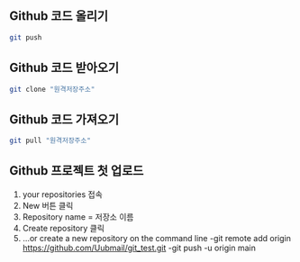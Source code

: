 ## Github 코드 올리기
```bash
git push
```

## Github 코드 받아오기
```bash
git clone "원격저장주소"
```

## Github 코드 가져오기
```bash
git pull "원격저장주소"
```

## Github 프로젝트 첫 업로드
1. your repositories 접속
2. New 버튼 클릭
3. Repository name = 저장소 이름
4. Create repository 클릭
5. …or create a new repository on the command line
-git remote add origin https://github.com/Uubmail/git_test.git
-git push -u origin main